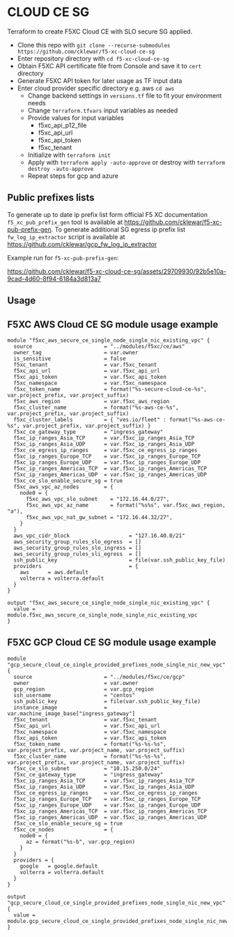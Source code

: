 # CLOUD CE SG

Terraform to create F5XC Cloud CE with SLO secure SG applied. 
 
- Clone this repo with `git clone --recurse-submodules https://github.com/cklewar/f5-xc-cloud-ce-sg`
- Enter repository directory with `cd f5-xc-cloud-ce-sg`
- Obtain F5XC API certificate file from Console and save it to `cert` directory
- Generate F5XC API token for later usage as TF input data
- Enter cloud provider specific directory e.g. aws `cd aws`
  * Change backend settings in `versions.tf` file to fit your environment needs
  * Change `terraform.tfvars` input variables as needed
  * Provide values for input variables
    * f5xc_api_p12_file
    * f5xc_api_url
    * f5xc_api_token
    * f5xc_tenant
  * Initialize with `terraform init`
  * Apply with `terraform apply -auto-approve` or destroy with `terraform destroy -auto-approve`
  * Repeat steps for gcp and azure

##  Public prefixes lists
To generate up to date ip prefix list form official F5 XC documentation `f5_xc_pub_prefix_gen` tool is available at https://github.com/cklewar/f5-xc-pub-prefix-gen.
To generate additional SG egress ip prefix list `fw_log_ip_extractor` script is available at https://github.com/cklewar/gcp_fw_log_ip_extractor

Example run for `f5-xc-pub-prefix-gen`:

https://github.com/cklewar/f5-xc-cloud-ce-sg/assets/29709930/92b5e10a-9cad-4d60-8f94-6184a3d813a7

## Usage

## F5XC AWS Cloud CE SG module usage example
  
````hcl
module "f5xc_aws_secure_ce_single_node_single_nic_existing_vpc" {
  source                       = "../modules/f5xc/ce/aws"
  owner_tag                    = var.owner
  is_sensitive                 = false
  f5xc_tenant                  = var.f5xc_tenant
  f5xc_api_url                 = var.f5xc_api_url
  f5xc_api_token               = var.f5xc_api_token
  f5xc_namespace               = var.f5xc_namespace
  f5xc_token_name              = format("%s-secure-cloud-ce-%s", var.project_prefix, var.project_suffix)
  f5xc_aws_region              = var.f5xc_aws_region
  f5xc_cluster_name            = format("%s-aws-ce-%s", var.project_prefix, var.project_suffix)
  f5xc_cluster_labels          = { "ves.io/fleet" : format("%s-aws-ce-%s", var.project_prefix, var.project_suffix) }
  f5xc_ce_gateway_type         = "ingress_gateway"
  f5xc_ip_ranges_Asia_TCP      = var.f5xc_ip_ranges_Asia_TCP
  f5xc_ip_ranges_Asia_UDP      = var.f5xc_ip_ranges_Asia_UDP
  f5xc_ce_egress_ip_ranges     = var.f5xc_ce_egress_ip_ranges
  f5xc_ip_ranges_Europe_TCP    = var.f5xc_ip_ranges_Europe_TCP
  f5xc_ip_ranges_Europe_UDP    = var.f5xc_ip_ranges_Europe_UDP
  f5xc_ip_ranges_Americas_TCP  = var.f5xc_ip_ranges_Americas_TCP
  f5xc_ip_ranges_Americas_UDP  = var.f5xc_ip_ranges_Americas_UDP
  f5xc_ce_slo_enable_secure_sg = true
  f5xc_aws_vpc_az_nodes        = {
    node0 = {
      f5xc_aws_vpc_slo_subnet    = "172.16.44.0/27",
      f5xc_aws_vpc_az_name       = format("%s%s", var.f5xc_aws_region, "a"),
      f5xc_aws_vpc_nat_gw_subnet = "172.16.44.32/27",
    }
  }
  aws_vpc_cidr_block                   = "127.16.40.0/21"
  aws_security_group_rules_slo_egress  = []
  aws_security_group_rules_slo_ingress = []
  aws_security_group_rules_sli_egress  = []
  ssh_public_key                       = file(var.ssh_public_key_file)
  providers                            = {
    aws      = aws.default
    volterra = volterra.default
  }
}

output "f5xc_aws_secure_ce_single_node_single_nic_existing_vpc" {
  value = module.f5xc_aws_secure_ce_single_node_single_nic_existing_vpc
}
````

## F5XC GCP Cloud CE SG module usage example

```hcl
module "gcp_secure_cloud_ce_single_provided_prefixes_node_single_nic_new_vpc" {
  source                       = "../modules/f5xc/ce/gcp"
  owner                        = var.owner
  gcp_region                   = var.gcp_region
  ssh_username                 = "centos"
  ssh_public_key               = file(var.ssh_public_key_file)
  instance_image               = var.machine_image_base["ingress_gateway"]
  f5xc_tenant                  = var.f5xc_tenant
  f5xc_api_url                 = var.f5xc_api_url
  f5xc_namespace               = var.f5xc_namespace
  f5xc_api_token               = var.f5xc_api_token
  f5xc_token_name              = format("%s-%s-%s", var.project_prefix, var.project_name, var.project_suffix)
  f5xc_cluster_name            = format("%s-%s-%s", var.project_prefix, var.project_name, var.project_suffix)
  f5xc_ce_slo_subnet           = "10.15.250.0/24"
  f5xc_ce_gateway_type         = "ingress_gateway"
  f5xc_ip_ranges_Asia_TCP      = var.f5xc_ip_ranges_Asia_TCP
  f5xc_ip_ranges_Asia_UDP      = var.f5xc_ip_ranges_Asia_UDP
  f5xc_ce_egress_ip_ranges     = var.f5xc_ce_egress_ip_ranges
  f5xc_ip_ranges_Europe_TCP    = var.f5xc_ip_ranges_Europe_TCP
  f5xc_ip_ranges_Europe_UDP    = var.f5xc_ip_ranges_Europe_UDP
  f5xc_ip_ranges_Americas_TCP  = var.f5xc_ip_ranges_Americas_TCP
  f5xc_ip_ranges_Americas_UDP  = var.f5xc_ip_ranges_Americas_UDP
  f5xc_ce_slo_enable_secure_sg = true
  f5xc_ce_nodes                = {
    node0 = {
      az = format("%s-b", var.gcp_region)
    }
  }
  providers = {
    google   = google.default
    volterra = volterra.default
  }
}

output "gcp_secure_cloud_ce_single_provided_prefixes_node_single_nic_new_vpc" {
  value = module.gcp_secure_cloud_ce_single_provided_prefixes_node_single_nic_new_vpc.ce
}
```